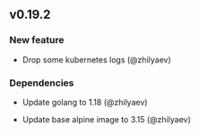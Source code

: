 ## v0.19.2

### New feature

* Drop some kubernetes logs (@zhilyaev)

### Dependencies

* Update golang to 1.18 (@zhilyaev)

* Update base alpine image to 3.15 (@zhilyaev)

